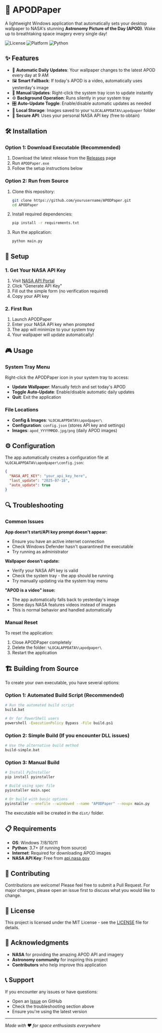 # 🌌 APODPaper

A lightweight Windows application that automatically sets your desktop wallpaper to NASA's stunning **Astronomy Picture of the Day (APOD)**. Wake up to breathtaking space imagery every single day!

![License](https://img.shields.io/badge/license-MIT-blue.svg)
![Platform](https://img.shields.io/badge/platform-Windows-lightgrey.svg)
![Python](https://img.shields.io/badge/python-3.7+-green.svg)

## ✨ Features

- 🚀 **Automatic Daily Updates**: Your wallpaper changes to the latest APOD every day at 9 AM
- 🖼️ **Smart Fallback**: If today's APOD is a video, automatically uses yesterday's image
- 🔄 **Manual Updates**: Right-click the system tray icon to update instantly
- ⚙️ **Background Operation**: Runs silently in your system tray
- 🎛️ **Auto-Update Toggle**: Enable/disable automatic updates as needed
- 💾 **Local Storage**: Images saved to your `%LOCALAPPDATA%\apodpaper` folder
- 🔐 **Secure API**: Uses your personal NASA API key (free to obtain)

## 🛠️ Installation

### Option 1: Download Executable (Recommended)
1. Download the latest release from the [Releases](../../releases) page
2. Run `APODPaper.exe`
3. Follow the setup instructions below

### Option 2: Run from Source
1. Clone this repository:
   ```bash
   git clone https://github.com/yourusername/APODPaper.git
   cd APODPaper
   ```

2. Install required dependencies:
   ```bash
   pip install -r requirements.txt
   ```

3. Run the application:
   ```bash
   python main.py
   ```

## 🔧 Setup

### 1. Get Your NASA API Key
1. Visit [NASA API Portal](https://api.nasa.gov/)
2. Click "Generate API Key"
3. Fill out the simple form (no verification required)
4. Copy your API key

### 2. First Run
1. Launch APODPaper
2. Enter your NASA API key when prompted
3. The app will minimize to your system tray
4. Your wallpaper will update automatically!

## 🎮 Usage

### System Tray Menu
Right-click the APODPaper icon in your system tray to access:

- **Update Wallpaper**: Manually fetch and set today's APOD
- **Toggle Auto-Update**: Enable/disable automatic daily updates
- **Quit**: Exit the application

### File Locations
- **Config & Images**: `%LOCALAPPDATA%\apodpaper\`
- **Configuration**: `config.json` (stores API key and settings)
- **Images**: `apod_YYYYMMDD.jpg/png` (daily APOD images)

## ⚙️ Configuration

The app automatically creates a configuration file at `%LOCALAPPDATA%\apodpaper\config.json`:

```json
{
  "NASA_API_KEY": "your_api_key_here",
  "last_update": "2025-07-18",
  "auto_update": true
}
```

## 🔍 Troubleshooting

### Common Issues

**App doesn't start/API key prompt doesn't appear:**
- Ensure you have an active internet connection
- Check Windows Defender hasn't quarantined the executable
- Try running as administrator

**Wallpaper doesn't update:**
- Verify your NASA API key is valid
- Check the system tray - the app should be running
- Try manually updating via the system tray menu

**"APOD is a video" issue:**
- The app automatically falls back to yesterday's image
- Some days NASA features videos instead of images
- This is normal behavior and handled automatically

### Manual Reset
To reset the application:
1. Close APODPaper completely
2. Delete the folder: `%LOCALAPPDATA%\apodpaper\`
3. Restart the application

## 🏗️ Building from Source

To create your own executable, you have several options:

### Option 1: Automated Build Script (Recommended)
```bash
# Run the automated build script
build.bat

# Or for PowerShell users
powershell -ExecutionPolicy Bypass -File build.ps1
```

### Option 2: Simple Build (If you encounter DLL issues)
```bash
# Use the alternative build method
build-simple.bat
```

### Option 3: Manual Build
```bash
# Install PyInstaller
pip install pyinstaller

# Build using spec file
pyinstaller main.spec

# Or build with basic options
pyinstaller --onefile --windowed --name "APODPaper" --noupx main.py
```

The executable will be created in the `dist/` folder.

## 📋 Requirements

- **OS**: Windows 7/8/10/11
- **Python**: 3.7+ (if running from source)
- **Internet**: Required for downloading APOD images
- **NASA API Key**: Free from [api.nasa.gov](https://api.nasa.gov/)

## 🤝 Contributing

Contributions are welcome! Please feel free to submit a Pull Request. For major changes, please open an issue first to discuss what you would like to change.

## 📝 License

This project is licensed under the MIT License - see the [LICENSE](LICENSE) file for details.

## 🙏 Acknowledgments

- **NASA** for providing the amazing APOD API and imagery
- **Astronomy community** for inspiring this project
- **Contributors** who help improve this application

## 📞 Support

If you encounter any issues or have questions:
- Open an [Issue](../../issues) on GitHub
- Check the troubleshooting section above
- Ensure you're using the latest version

---

*Made with ❤️ for space enthusiasts everywhere*